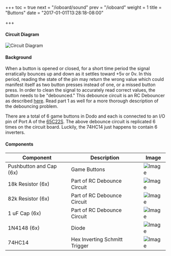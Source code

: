 +++
toc = true
next = "/ioboard/sound"
prev = "/ioboard"
weight = 1
title = "Buttons"
date = "2017-01-01T13:28:18-08:00"

+++

#### Circuit Diagram

![Circuit Diagram](/io/debounce.png?width=50%)

#### Background

When a button is opened or closed, for a short time period the signal erratically bounces up and down as it settles toward +5v or 0v. In this period, reading the state of the pin may return the wrong value which could manifest itself as two button presses instead of one, or a missed button press. In order to clean the signal to accurately read correct values, the button needs to be "debounced." This debounce circuit is an RC Debouncer as described [here](http://www.ganssle.com/debouncing-pt2.htm). Read part 1 as well for a more thorough description of the debouncing problem.

There are a total of 6 game buttons in Dodo and each is connected to an I/O pin of Port A of the [65C22S](/mainboard/io). The above debounce circuit is replicated 6 times on the circuit board. Luckily, the 74HC14 just happens to contain 6 inverters.

#### Components

| Component                | Description                                   | Image                    |
| ------------------------ | --------------------------------------------- | ------------------------ |
| Pushbutton and Cap (6x)  | Game Buttons                                  | ![Image](/io/button.jpg?height=100px)
| 18k Resistor (6x)        | Part of RC Debounce Circuit                   | ![Image](/io/18k.jpg?height=100px)
| 82k Resistor (6x)        | Part of RC Debounce Circuit                   | ![Image](/io/82k.jpg?height=100px)
| 1 uF Cap (6x)            | Part of RC Debounce Circuit                   | ![Image](/io/1uF.jpg?height=100px)
| 1N4148 (6x)              | Diode                                         | ![Image](/io/1N4148.jpg?height=100px)
| 74HC14                   | Hex Inverting Schmitt Trigger                 | ![Image](/io/74HC14.jpg?height=100px)